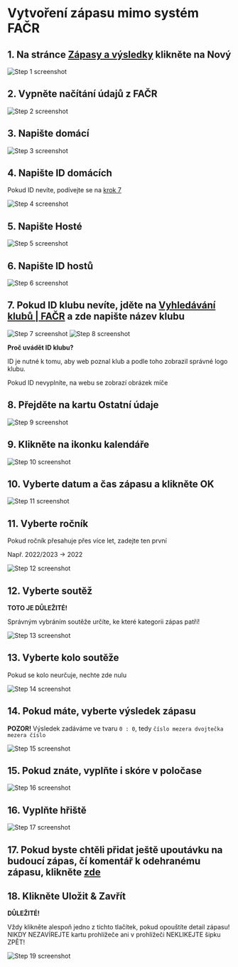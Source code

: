 # Vytvoření zápasu mimo systém FAČR

## 1. Na stránce [Zápasy a výsledky](https://loko-fotbal.cz/administrator/index.php?option=com_blcomcontent&view=matches) klikněte na Nový

![Step 1 screenshot](https://images.tango.us/workflows/2aaf7b32-7489-42c3-94c8-9f48da88093a/steps/a03fa14a-a632-4d6e-a03a-14bd7bcbf35f/d8a9817d-030a-492e-8e54-b3f53c4673ae.png?crop=focalpoint&fit=crop&fp-x=0.2819&fp-y=0.1603&fp-z=2.6070&w=1200)


## 2. Vypněte načítání údajů z FAČR

![Step 2 screenshot](https://images.tango.us/workflows/2aaf7b32-7489-42c3-94c8-9f48da88093a/steps/89668193-533e-488c-922f-bf89c3ec9326/55f1a643-9fce-4c52-a5db-c2c9aacbc759.png?crop=focalpoint&fit=crop&fp-x=0.2500&fp-y=0.3021&fp-z=2.8313&w=1200)


## 3. Napište domácí

![Step 3 screenshot](https://images.tango.us/workflows/2aaf7b32-7489-42c3-94c8-9f48da88093a/steps/ed56d1f1-c0e4-44b4-9490-20aeb3d30e2a/3ed38591-e534-468a-b373-87d18f690ed0.png?crop=focalpoint&fit=crop&fp-x=0.5851&fp-y=0.4041&fp-z=1.2877&w=1200)


## 4. Napište ID domácích
Pokud ID nevíte, podívejte se na [krok 7](https://rblaha15.github.io/loko-navody/novy-zapas#7-pokud-id-klubu-nev%C3%ADte-jd%C4%9Bte-na-vyhled%C3%A1v%C3%A1n%C3%AD-klub%C5%AF--fa%C4%8Dr-a-zde-napi%C5%A1te-n%C3%A1zev-klubu)

![Step 4 screenshot](https://images.tango.us/workflows/2aaf7b32-7489-42c3-94c8-9f48da88093a/steps/e1e06c17-1daa-407a-adc8-ee6142f0d3eb/1a2abe6c-5090-448e-a4f7-b174fd2c8833.png?crop=focalpoint&fit=crop&fp-x=0.5851&fp-y=0.4887&fp-z=1.2877&w=1200)


## 5. Napište Hosté

![Step 5 screenshot](https://images.tango.us/workflows/2aaf7b32-7489-42c3-94c8-9f48da88093a/steps/43a6c8b3-f2c5-44aa-8cfa-cafaccd7af80/ae65b36d-d568-44f3-99b9-8319014e40c0.png?crop=focalpoint&fit=crop&fp-x=0.5851&fp-y=0.5732&fp-z=1.2877&w=1200)


## 6. Napište ID hostů

![Step 6 screenshot](https://images.tango.us/workflows/2aaf7b32-7489-42c3-94c8-9f48da88093a/steps/939d8722-d073-411f-9394-dfcaeb7d16e2/1c3b9375-4aa1-41be-a2d1-87eed197bb42.png?crop=focalpoint&fit=crop&fp-x=0.5851&fp-y=0.6577&fp-z=1.2877&w=1200)


## 7. Pokud ID klubu nevíte, jděte na [Vyhledávání klubů | FAČR](https://facr.fotbal.cz/club/hledej) a zde napište název klubu

![Step 7 screenshot](https://images.tango.us/workflows/2aaf7b32-7489-42c3-94c8-9f48da88093a/steps/75dcf2f7-76b7-4057-be22-8d6643f36d1d/f1b68dc2-c8f1-48c2-aba9-006426a95431.png?crop=focalpoint&fit=crop&fp-x=0.5000&fp-y=0.5000&w=1200)
![Step 8 screenshot](https://images.tango.us/workflows/2aaf7b32-7489-42c3-94c8-9f48da88093a/steps/2010f696-a933-4c2d-8016-5a1447366e08/15e33767-39d1-4b91-9523-3315ad6ac06b.png?crop=focalpoint&fit=crop&fp-x=0.5687&fp-y=0.4751&fp-z=1.1595&w=1200)

**Proč uvádět ID klubu?**

ID je nutné k tomu, aby web poznal klub a podle toho zobrazil správné logo klubu.

Pokud ID nevyplníte, na webu se zobrazí obrázek míče


## 8. Přejděte na kartu Ostatní údaje

![Step 9 screenshot](https://images.tango.us/workflows/2aaf7b32-7489-42c3-94c8-9f48da88093a/steps/355ac5ef-24dc-477d-9ff6-ab9afc2120e1/2e24c74c-bb7b-4258-a7ce-b8d8cd005382.png?crop=focalpoint&fit=crop&fp-x=0.1763&fp-y=0.2335&fp-z=2.4887&w=1200)


## 9. Klikněte na ikonku kalendáře

![Step 10 screenshot](https://images.tango.us/workflows/2aaf7b32-7489-42c3-94c8-9f48da88093a/steps/52be5040-81a2-43bc-9282-194a9f82b253/a02689b7-614b-4a15-a24d-96ffb352b0c9.png?crop=focalpoint&fit=crop&fp-x=0.5000&fp-y=0.5000&w=1200)


## 10. Vyberte datum a čas zápasu a klikněte OK

![Step 11 screenshot](https://images.tango.us/workflows/2aaf7b32-7489-42c3-94c8-9f48da88093a/steps/c644701c-af35-4abb-b4f3-d4a7208dc1f5/772a74dc-1eea-4d04-9fb4-6db2bf4d5f7f.png?crop=focalpoint&fit=crop&fp-x=0.4733&fp-y=0.5463&fp-z=1.8252&w=1200)


## 11. Vyberte ročník
Pokud ročník přesahuje přes více let, zadejte ten první

Např. 2022/2023 -> 2022

![Step 12 screenshot](https://images.tango.us/workflows/2aaf7b32-7489-42c3-94c8-9f48da88093a/steps/eef31ae7-5237-4c48-ba48-85dd0ee3e1c3/5d6fd40d-d178-468b-98c2-715c5a9ed359.png?crop=focalpoint&fit=crop&fp-x=0.5851&fp-y=0.3938&fp-z=1.2877&w=1200)


## 12. Vyberte soutěž
**TOTO JE DŮLEŽITÉ!**

Správným vybráním soutěže určíte, ke které kategorii zápas patří!

![Step 13 screenshot](https://images.tango.us/workflows/2aaf7b32-7489-42c3-94c8-9f48da88093a/steps/228b5d7a-e893-41b6-9568-86ace0c814c3/e230af29-0ec0-48c7-8232-6fa2232f066d.png?crop=focalpoint&fit=crop&fp-x=0.5851&fp-y=0.4784&fp-z=1.2877&w=1200)


## 13. Vyberte kolo soutěže
Pokud se kolo neurčuje, nechte zde nulu

![Step 14 screenshot](https://images.tango.us/workflows/2aaf7b32-7489-42c3-94c8-9f48da88093a/steps/7c1b53e2-dae3-4fef-8d57-435a6524695f/defaf412-6375-4f54-8e74-bddc4189986e.png?crop=focalpoint&fit=crop&fp-x=0.5851&fp-y=0.5629&fp-z=1.2877&w=1200)


## 14. Pokud máte, vyberte výsledek zápasu
**POZOR!** Výsledek zadáváme ve tvaru `0 : 0`, tedy `číslo mezera dvojtečka mezera číslo`

![Step 15 screenshot](https://images.tango.us/workflows/2aaf7b32-7489-42c3-94c8-9f48da88093a/steps/3aa6e946-f356-40a4-b1ed-134adbdeb5f0/0563c409-aea8-4a05-8767-70b0e541c7c9.png?crop=focalpoint&fit=crop&fp-x=0.5851&fp-y=0.6856&fp-z=1.2877&w=1200)


## 15. Pokud znáte, vyplňte i skóre v poločase

![Step 16 screenshot](https://images.tango.us/workflows/2aaf7b32-7489-42c3-94c8-9f48da88093a/steps/74798318-4281-48f6-a17c-f9b600eecee3/5e8205bc-9805-4a02-8a89-1eb8a9c5f6a0.png?crop=focalpoint&fit=crop&fp-x=0.5851&fp-y=0.7701&fp-z=1.2877&w=1200)


## 16. Vyplňte hřiště

![Step 17 screenshot](https://images.tango.us/workflows/2aaf7b32-7489-42c3-94c8-9f48da88093a/steps/1f9a208a-f2c5-4e5f-bc3c-2a28f6bc9423/df459b7e-b00a-4652-9f6b-24705a1b38a9.png?crop=focalpoint&fit=crop&fp-x=0.5851&fp-y=0.8546&fp-z=1.2877&w=1200)


## 17. Pokud byste chtěli přidat ještě upoutávku na budoucí zápas, čí komentář k odehranému zápasu, klikněte [zde](https://rblaha15.github.io/loko-navody/novinky)


## 18. Klikněte Uložit & Zavřít
**DŮLEŽITÉ!**

Vždy klikněte alespoň jedno z tichto tlačítek, pokud opouštíte detail zápasu! NIKDY NEZAVÍREJTE kartu prohlížeče ani v prohlížeči NEKLIKEJTE šipku ZPĚT!

![Step 19 screenshot](https://images.tango.us/workflows/2aaf7b32-7489-42c3-94c8-9f48da88093a/steps/a9b82043-5983-44b5-9d80-f38fad765819/21280a04-e795-4f75-8d98-1b30b282d4ad.png?crop=focalpoint&fit=crop&fp-x=0.1805&fp-y=0.1139&fp-z=2.3177&w=1200)
